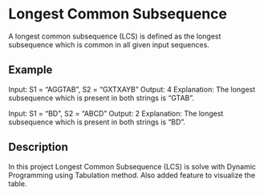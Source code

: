 # Longest Common Subsequence

A longest common subsequence (LCS) is defined as the longest subsequence which is common in all given input sequences.


## Example

Input: S1 = “AGGTAB”, S2 = “GXTXAYB”
Output: 4
Explanation: The longest subsequence which is present in both strings is “GTAB”.

Input: S1 = “BD”, S2 = “ABCD”
Output: 2
Explanation: The longest subsequence which is present in both strings is “BD”.

## Description

In this project Longest Common Subsequence (LCS) is solve with Dynamic Programming using Tabulation method. Also added feature to visualize the table.

